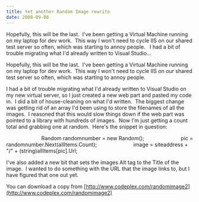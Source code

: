 ```yaml
---
title: Yet another Random Image rewrite
date: 2008-09-08
---
```


Hopefully, this will be the last.  I've been getting a Virtual Machine running on my laptop for dev work.  This way I won't need to cycle IIS on our shared test server so often, which was starting to annoy people.   I had a bit of trouble migrating what I'd already written to Visual Studio…


<!-- end -->

<div dir="ltr">Hopefully, this will be the last.  I've been getting a Virtual Machine running on my laptop for dev work.  This way I won't need to cycle IIS on our shared test server so often, which was starting to annoy people.  



I had a bit of trouble migrating what I'd already written to Visual Studio on my new virtual server, so I just created a new web part and pasted my code in.  I did a bit of house-cleaning on what I'd written.  The biggest change was getting rid of an array I'd been using to store the filenames of all the images.  I reasoned that this would slow things down if the web part was pointed to a library with hundreds of images.  Now I'm just getting a count total and grabbing one at random. 
Here's the snippet in question:


                        Random randomnumber = new Random();
                        pic = randomnumber.Next(allItems.Count);
                        image = siteaddress + "/" + (string)allItems[pic].Url; 

I've also added a new bit that sets the images Alt tag to the Title of the image.  I wanted to do something with the URL that the image links to, but I have figured that one out yet.

You can download a copy from [http://www.codeplex.com/randomimage2](http://www.codeplex.com/randomimage2)




